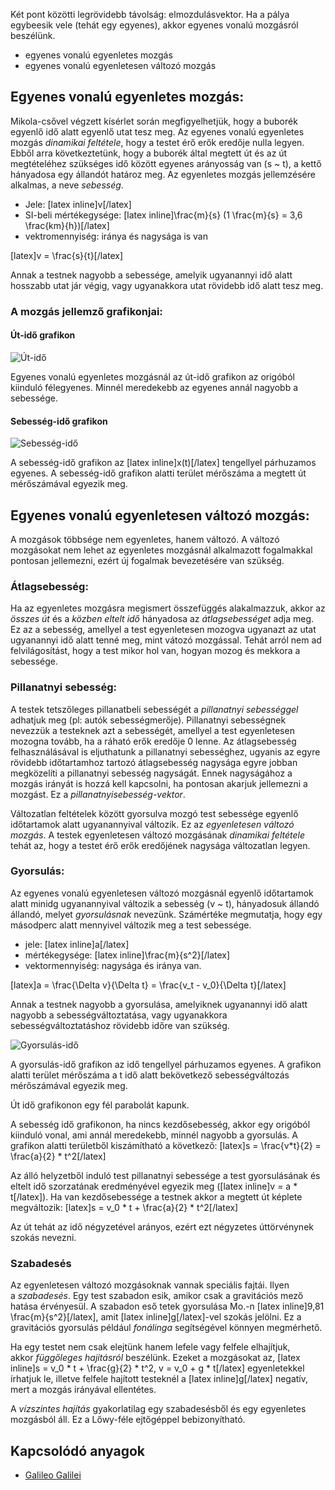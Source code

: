 Két pont közötti legrövidebb távolság: elmozdulásvektor. Ha a pálya egybeesik vele (tehát egy egyenes), akkor egyenes vonalú mozgásról beszélünk.

 - egyenes vonalú egyenletes mozgás
 - egyenes vonalú egyenletesen változó mozgás

## Egyenes vonalú egyenletes mozgás:

Mikola-csővel végzett kísérlet során megfigyelhetjük, hogy a buborék egyenlő idő alatt egyenlő utat tesz meg. Az egyenes vonalú egyenletes mozgás *dinamikai feltétele*, hogy a testet érő erők eredője nulla legyen. Ebből arra következtetünk, hogy a buborék által megtett út és az út megtételéhez szükséges idő között egyenes arányosság van (s ~ t), a kettő hányadosa egy állandót határoz meg. Az egyenletes mozgás jellemzésére alkalmas, a neve *sebesség*.

 - Jele: [latex inline]v[/latex]
 - SI-beli mértékegysége: [latex inline]\frac{m}{s} (1 \frac{m}{s} = 3,6 \frac{km}{h})[/latex]
 - vektromennyiség: iránya és nagysága is van

[latex]v = \frac{s}{t}[/latex]

Annak a testnek nagyobb a sebessége, amelyik ugyanannyi idő alatt hosszabb utat jár végig, vagy ugyanakkora utat rövidebb idő alatt tesz meg.

### A mozgás jellemző grafikonjai:

#### Út-idő grafikon

![Út-idő](http://i.imgur.com/72IxDdh.png)

Egyenes vonalú egyenletes mozgásnál az út-idő grafikon az origóból kiinduló félegyenes.
Minnél meredekebb az egyenes annál nagyobb a sebessége.

#### Sebesség-idő grafikon

![Sebesség-idő](http://i.imgur.com/N3wdqTB.png)

A sebesség-idő grafikon az [latex inline]x(t)[/latex] tengellyel párhuzamos egyenes.
A sebesség-idő grafikon alatti terület mérőszáma a megtett út mérőszámával egyezik meg.

## Egyenes vonalú egyenletesen változó mozgás:

A mozgások többsége nem egyenletes, hanem változó. A változó mozgásokat nem lehet az egyenletes mozgásnál alkalmazott fogalmakkal pontosan jellemezni, ezért új fogalmak bevezetésére van szükség.

### Átlagsebesség:

Ha az egyenletes mozgásra megismert összefüggés alakalmazzuk, akkor az *összes út* és a *közben eltelt idő* hányadosa az *átlagsebességet* adja meg. Ez az a sebesség, amellyel a test egyenletesen mozogva ugyanazt az utat ugyanannyi idő alatt tenné meg, mint vátozó mozgással. Tehát arról nem ad felvilágosítást, hogy a test mikor hol van, hogyan mozog és mekkora a sebessége.

### Pillanatnyi sebesség:

A testek tetszőleges pillanatbeli sebességét a *pillanatnyi sebességgel* adhatjuk meg (pl: autók sebességmerője). Pillanatnyi sebességnek nevezzük a testeknek azt a sebességét, amellyel a test egyenletesen mozogna tovább, ha a ráható erők eredője 0 lenne. Az átlagsebesség felhasználásával is eljuthatunk a pillanatnyi sebességhez, ugyanis az egyre rövidebb időtartamhoz tartozó átlagsebesség nagysága egyre jobban megközelíti a pillanatnyi sebesség nagyságát. Ennek nagyságához a mozgás irányát is hozzá kell kapcsolni, ha pontosan akarjuk jellemezni a mozgást. Ez a *pillanatnyisebesség-vektor*.

Változatlan feltételek között gyorsulva mozgó test sebessége egyenlő időtartamok alatt ugyanannyival változik. Ez az *egyenletesen változó mozgás*. A testek egyenletesen változó mozgásának *dinamikai feltétele* tehát az, hogy a testet érő erők eredőjének nagysága változatlan legyen.

### Gyorsulás:

Az egyenes vonalú egyenletesen változó mozgásnál egyenlő időtartamok alatt minidg ugyanannyival változik a sebesség (v ~ t), hányadosuk állandó állandó, melyet *gyorsulásnak* nevezünk. Számértéke megmutatja, hogy egy másodperc alatt mennyivel változik meg a test sebessége.

 - jele: [latex inline]a[/latex]
 - mértékegysége: [latex inline]\frac{m}{s^2}[/latex]
 - vektormennyiség: nagysága és iránya van.

[latex]a = \frac{\Delta v}{\Delta t} = \frac{v_t - v_0}{\Delta t}[/latex]

Annak a testnek nagyobb a gyorsulása, amelyiknek ugyanannyi idő alatt nagyobb a sebességváltoztatása, vagy ugyanakkora sebességváltoztatáshoz rövidebb időre van szükség.

![Gyorsulás-idő](http://i.imgur.com/DmDVSnb.png)

A gyorsulás-idő grafikon az idő tengellyel párhuzamos egyenes. A grafikon alatti terület mérőszáma a t idő alatt bekövetkező sebességváltozás mérőszámával egyezik meg.

Út idő grafikonon egy fél parabolát kapunk.

A sebesség idő grafikonon, ha nincs kezdősebesség, akkor egy origóból kiinduló vonal, ami annál meredekebb, minnél nagyobb a gyorsulás. A grafikon alatti területből kiszámítható a következő:
[latex]s = \frac{v*t}{2} = \frac{a}{2} * t^2[/latex]

Az álló helyzetből induló test pillanatnyi sebessége a test gyorsulásának és eltelt idő szorzatának eredményével egyezik meg ([latex inline]v = a * t[/latex]). Ha van kezdősebessége a testnek akkor a megtett út képlete megváltozik:
[latex]s = v_0 * t + \frac{a}{2} * t^2[/latex]

Az út tehát az idő négyzetével arányos, ezért ezt négyzetes úttörvénynek szokás nevezni.

### Szabadesés

Az egyenletesen változó mozgásoknak vannak speciális fajtái. Ilyen a *szabadesés*. Egy test szabadon esik, amikor csak a gravitációs mező hatása érvényesül. A szabadon eső tetek gyorsulása Mo.-n [latex inline]9,81 \frac{m}{s^2}[/latex], amit [latex inline]g[/latex]-vel szokás jelölni. Ez a gravitációs gyorsulás például *fonálinga* segítségével könnyen megmérhető.

Ha egy testet nem csak elejtünk hanem lefele vagy felfele elhajítjuk, akkor *függőleges hajításról* beszélünk. Ezeket a mozgásokat az, [latex inline]s = v_0 * t + \frac{g}{2} * t^2, v = v_0 + g * t[/latex] egyenletekkel írhatjuk le, illetve felfele hajított testeknél a [latex inline]g[/latex] negatív, mert a mozgás irányával ellentétes.

A *vízszintes hajítás* gyakorlatilag egy szabadesésből és egy egyenletes mozgásból áll. Ez a Lőwy-féle ejtőgéppel bebizonyítható.

## Kapcsolódó anyagok

 - [Galileo Galilei](eletrajz.md)
